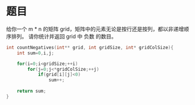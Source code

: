 # 题目
给你一个 m * n 的矩阵 grid，矩阵中的元素无论是按行还是按列，都以非递增顺序排列。 
请你统计并返回 grid 中 负数 的数目。

```c
int countNegatives(int** grid, int gridSize, int* gridColSize){
    int sum=0,i,j;

    for(i=0;i<gridSize;++i)
        for(j=0;j<*gridColSize;++j)
            if(grid[i][j]<0)
                sum++;
    
    return sum;
}
```
